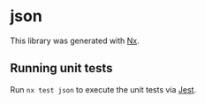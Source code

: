 # json

This library was generated with [Nx](https://nx.dev).

## Running unit tests

Run `nx test json` to execute the unit tests via [Jest](https://jestjs.io).
